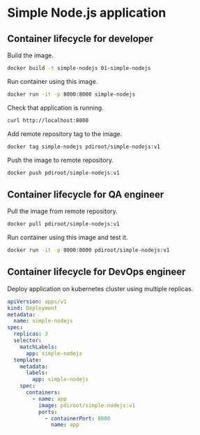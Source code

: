 # Simple Node.js application

## Container lifecycle for developer

Build the image.

```bash
docker build -t simple-nodejs 01-simple-nodejs
```

Run container using this image.

```bash
docker run -it -p 8000:8000 simple-nodejs
```

Check that application is running.

```bash
curl http://localhost:8000
```

Add remote repository tag to the image.

```bash
docker tag simple-nodejs pdiroot/simple-nodejs:v1
```

Push the image to remote repository.

```bash
docker push pdiroot/simple-nodejs:v1
```

## Container lifecycle for QA engineer

Pull the image from remote repository.

```bash
docker pull pdiroot/simple-nodejs:v1
```

Run container using this image and test it.

```bash
docker run -it -p 8000:8000 pdiroot/simple-nodejs:v1
```

## Container lifecycle for DevOps engineer

Deploy application on kubernetes cluster using multiple replicas.

```yaml
apiVersion: apps/v1
kind: Deployment
metadata:
  name: simple-nodejs
spec:
  replicas: 3
  selector:
    matchLabels:
      app: simple-nodejs
  template:
    metadata:
      labels:
        app: simple-nodejs
    spec:
      containers:
        - name: app
          image: pdiroot/simple-nodejs:v1
          ports:
            - containerPort: 8000
              name: app
```
